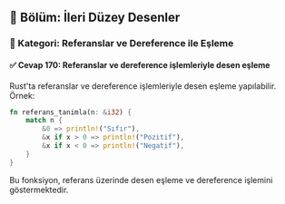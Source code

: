 ## 📘 Bölüm: İleri Düzey Desenler  
### 🔹 Kategori: Referanslar ve Dereference ile Eşleme  
#### ✅ Cevap 170: Referanslar ve dereference işlemleriyle desen eşleme

Rust'ta referanslar ve dereference işlemleriyle desen eşleme yapılabilir. Örnek:

```rust
fn referans_tanimla(n: &i32) {
    match n {
        &0 => println!("Sıfır"),
        &x if x > 0 => println!("Pozitif"),
        &x if x < 0 => println!("Negatif"),
    }
}
```

Bu fonksiyon, referans üzerinde desen eşleme ve dereference işlemini göstermektedir.

